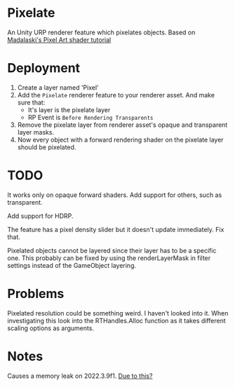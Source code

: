 # Pixelate

An Unity URP renderer feature which pixelates objects.
Based on [Madalaski's Pixel Art shader tutorial](https://github.com/Madalaski/PixelatedAdvancedTutorial/tree/master)

# Deployment

1. Create a layer named 'Pixel'
2. Add the `Pixelate` renderer feature to your renderer asset. And make sure that:
   - It's layer is the pixelate layer
   - RP Event is `Before Rendering Transparents`
3. Remove the pixelate layer from renderer asset's opaque and transparent layer masks.
4. Now every object with a forward rendering shader on the pixelate layer should be pixelated.

# TODO

It works only on opaque forward shaders. Add support for others, such as transparent.

Add support for HDRP.

The feature has a pixel density slider but it doesn't update immediately. Fix that.

Pixelated objects cannot be layered since their layer has to be a specific one.
This probably can be fixed by using the renderLayerMask in filter settings instead
of the GameObject layering.

# Problems

Pixelated resolution could be something weird. I haven't looked into it. When investigating this look into the RTHandles.Alloc function as it takes different scaling options as arguments.

# Notes

Causes a memory leak on 2022.3.9f1. [Due to this?](https://forum.unity.com/threads/rthandles-api-introduced-catastrophic-memory-leak-bug-in-2022-3-8.1486035/)
